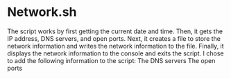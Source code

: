 # Network.sh
The script works by first getting the current date and time. Then, it gets the IP address, DNS servers, and open ports. Next, it creates a file to store the network information and writes the network information to the file. Finally, it displays the network information to the console and exits the script.
I chose to add the following information to the script:
The DNS servers
The open ports
